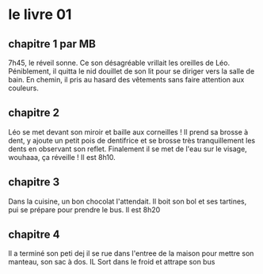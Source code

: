 # le livre 01

## chapitre 1 par MB

7h45, le réveil sonne. Ce son désagréable vrillait les oreilles de Léo.
Péniblement, il quitta le nid douillet de son lit pour se diriger vers la salle de bain.
En chemin, il pris au hasard des vêtements sans faire attention aux couleurs.

## chapitre 2
Léo se met devant son miroir et baille aux corneilles !
Il prend sa brosse à dent, y ajoute un petit pois de dentifrice et se brosse très tranquillement les dents en observant son reflet.
Finalement il se met de l'eau sur le visage, wouhaaa, ça réveille !
Il est 8h10.

## chapitre 3
Dans la cuisine, un bon chocolat l'attendait. Il boit son bol et ses tartines, pui se prépare pour prendre le bus. Il est 8h20

## chapitre 4

Il a terminé son peti dej
il se rue dans l'entree de la maison pour mettre son manteau, son sac à dos.
IL Sort dans le froid et attrape son bus
